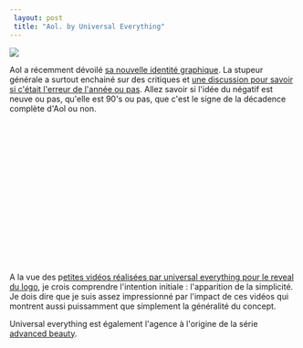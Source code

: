 ```yaml
---
 layout: post
 title: "Aol. by Universal Everything"
---
```


<p><a href="http://cendres.net/images/2009/12/aol_logo-full.gif" class="image-link"><img class="linked-to-original" rel="lightbox" src="http://cendres.net/images/2009/12/aol_logo-thumb.gif" /></a></p>  <p>Aol a récemment dévoilé <a href="http://www.underconsideration.com/brandnew/archives/aol_generation_next.php">sa nouvelle identité graphique</a>. La stupeur générale a surtout enchainé sur des critiques et <a href="http://www.guardian.co.uk/technology/pda/2009/nov/23/digital-media-aol-reactions-to-new-logo">une discussion pour savoir si c'était l'erreur de l'année ou pas</a>. Allez savoir si l'idée du négatif est neuve ou pas, qu'elle est 90's ou pas, que c'est le signe de la décadence complète d'Aol ou non.</p>  <p><span><object height="264" width="470"><param name="allowfullscreen" value="true" /><param name="allowscriptaccess" value="always" /><param name="movie" value="http://vimeo.com/moogaloop.swf?clip_id=7800064&server=vimeo.com&show_title=1&show_byline=1&show_portrait=0&color=ffffff&fullscreen=1" /><embed allowfullscreen="true" type="application/x-shockwave-flash" src="http://vimeo.com/moogaloop.swf?clip_id=7800064&server=vimeo.com&show_title=1&show_byline=1&show_portrait=0&color=ffffff&fullscreen=1" allowscriptaccess="always" height="264" width="470"></embed></object></span><br /> A la vue des p<a href="http://www.universaleverything.com/294/">etites vidéos réalisées par universal everything pour le reveal du logo</a>, je crois comprendre l'intention initiale : l'apparition de la simplicité. Je dois dire que je suis assez impressionné par l'impact de ces vidéos qui montrent aussi puissamment que simplement la généralité du concept.</p>  <p>Universal everything est également l'agence à l'origine de la série <a href="http://advancedbeauty.org/blog/">advanced beauty</a>.</p>

